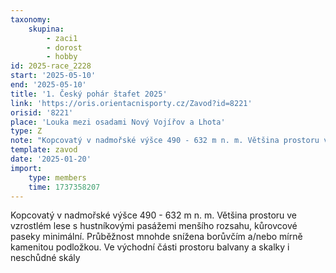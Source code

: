 ```yaml
---
taxonomy:
    skupina:
        - zaci1
        - dorost
        - hobby
id: 2025-race_2228
start: '2025-05-10'
end: '2025-05-10'
title: '1. Český pohár štafet 2025'
link: 'https://oris.orientacnisporty.cz/Zavod?id=8221'
orisid: '8221'
place: 'Louka mezi osadami Nový Vojířov a Lhota'
type: Z
note: "Kopcovatý v nadmořské výšce 490 - 632 m n. m. Většina prostoru ve vzrostlém lese s\r\nhustníkovými pasážemi menšího rozsahu, kůrovcové paseky minimální. Průběžnost\r\nmnohde snížena borůvčím a/nebo mírně kamenitou podložkou. Ve východní části prostoru\r\nbalvany a skalky i neschůdné skály"
template: zavod
date: '2025-01-20'
import:
    type: members
    time: 1737358207
---
```


Kopcovatý v nadmořské výšce 490 - 632 m n. m. Většina prostoru ve vzrostlém lese s
hustníkovými pasážemi menšího rozsahu, kůrovcové paseky minimální. Průběžnost
mnohde snížena borůvčím a/nebo mírně kamenitou podložkou. Ve východní části prostoru
balvany a skalky i neschůdné skály
